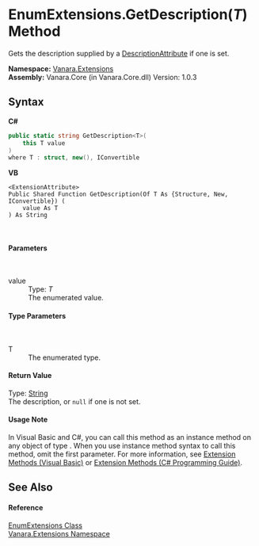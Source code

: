 # EnumExtensions.GetDescription(*T*) Method 
 

Gets the description supplied by a <a href="http://msdn2.microsoft.com/en-us/library/xwb66ftt" target="_blank">DescriptionAttribute</a> if one is set.

**Namespace:**&nbsp;<a href="9abe54ff-18ce-e333-beed-30e855655381">Vanara.Extensions</a><br />**Assembly:**&nbsp;Vanara.Core (in Vanara.Core.dll) Version: 1.0.3

## Syntax

**C#**<br />
``` C#
public static string GetDescription<T>(
	this T value
)
where T : struct, new(), IConvertible

```

**VB**<br />
``` VB
<ExtensionAttribute>
Public Shared Function GetDescription(Of T As {Structure, New, IConvertible}) ( 
	value As T
) As String
```

<br />

#### Parameters
&nbsp;<dl><dt>value</dt><dd>Type: *T*<br />The enumerated value.</dd></dl>

#### Type Parameters
&nbsp;<dl><dt>T</dt><dd>The enumerated type.</dd></dl>

#### Return Value
Type: <a href="http://msdn2.microsoft.com/en-us/library/s1wwdcbf" target="_blank">String</a><br />The description, or `null` if one is not set.

#### Usage Note
In Visual Basic and C#, you can call this method as an instance method on any object of type . When you use instance method syntax to call this method, omit the first parameter. For more information, see <a href="http://msdn.microsoft.com/en-us/library/bb384936.aspx">Extension Methods (Visual Basic)</a> or <a href="http://msdn.microsoft.com/en-us/library/bb383977.aspx">Extension Methods (C# Programming Guide)</a>.

## See Also


#### Reference
<a href="42c3c3f8-1676-a911-01bf-74e8ddc5f4bc">EnumExtensions Class</a><br /><a href="9abe54ff-18ce-e333-beed-30e855655381">Vanara.Extensions Namespace</a><br />